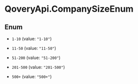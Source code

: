 # QoveryApi.CompanySizeEnum

## Enum


* `1-10` (value: `"1-10"`)

* `11-50` (value: `"11-50"`)

* `51-200` (value: `"51-200"`)

* `201-500` (value: `"201-500"`)

* `500+` (value: `"500+"`)


